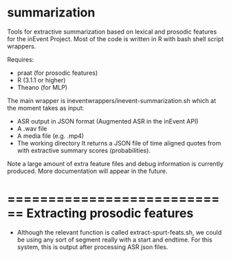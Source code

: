 summarization
=============

Tools for extractive summarization based on lexical and prosodic features for the inEvent Project.
Most of the code is written in R with bash shell script wrappers.

Requires: 
- praat (for prosodic features)
- R (3.1.1 or higher)
- Theano (for MLP)

The main wrapper is ineventwrappers/inevent-summarization.sh which at the moment takes as input:
* ASR output in JSON format (Augmented ASR in the inEvent API)
* A .wav file 
* A media file (e.g. .mp4)
* The working directory
It returns a JSON file of time aligned quotes from with extractive summary scores (probabilities).

Note a large amount of extra feature files and debug information is currently produced.
More documentation will appear in the future.

============================
Extracting prosodic features 
============================

* Although the relevant function is called extract-spurt-feats.sh, we 
could be using any sort of segment really with a start and endtime.  For this
system, this is output after processing ASR json files. 


